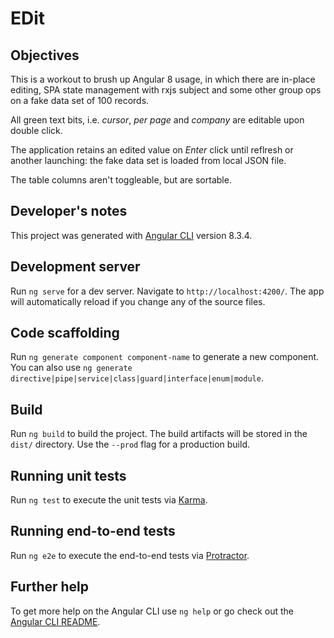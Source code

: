 # EDit

## Objectives

This is a workout to brush up Angular 8 usage, in which there are in-place editing, SPA state management with rxjs subject and some other group ops on a fake data set of 100 records.

All green text bits, i.e. _cursor_, _per page_ and _company_ are editable upon double click.

The application retains an edited value on _Enter_ click until reflresh or another launching: the fake data set is loaded from local JSON file.

The table columns aren't toggleable, but are sortable.

## Developer's notes

This project was generated with [Angular CLI](https://github.com/angular/angular-cli) version 8.3.4.

## Development server

Run `ng serve` for a dev server. Navigate to `http://localhost:4200/`. The app will automatically reload if you change any of the source files.

## Code scaffolding

Run `ng generate component component-name` to generate a new component. You can also use `ng generate directive|pipe|service|class|guard|interface|enum|module`.

## Build

Run `ng build` to build the project. The build artifacts will be stored in the `dist/` directory. Use the `--prod` flag for a production build.

## Running unit tests

Run `ng test` to execute the unit tests via [Karma](https://karma-runner.github.io).

## Running end-to-end tests

Run `ng e2e` to execute the end-to-end tests via [Protractor](http://www.protractortest.org/).

## Further help

To get more help on the Angular CLI use `ng help` or go check out the [Angular CLI README](https://github.com/angular/angular-cli/blob/master/README.md).
